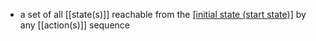 - a set of all [[state(s)]] reachable from the [[initial state (start state)]](s) by any [[action(s)]] sequence